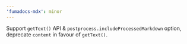 ```yaml
---
'fumadocs-mdx': minor
---
```


Support `getText()` API & `postprocess.includeProcessedMarkdown` option, deprecate `content` in favour of `getText()`.
